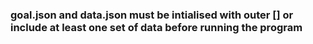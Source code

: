 ### goal.json and data.json must be intialised with outer [] or include at least one set of data before running the program


